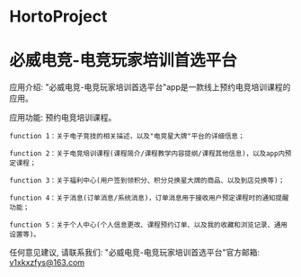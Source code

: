 # HortoProject
# 必威电竞-电竞玩家培训首选平台

  应用介绍: "必威电竞-电竞玩家培训首选平台"app是一款线上预约电竞培训课程的应用。

  应用功能: 预约电竞培训课程。
  
  	function 1：关于电子竞技的相关描述，以及"电竞星大牌"平台的详细信息；

	function 2：关于电竞培训课程(课程简介/课程教学内容提纲/课程其他信息)，以及app内预定课程；

	function 3：关于福利中心(用户签到领积分、积分兑换星大牌的商品、以及到店兑换等)；

	function 4：关于消息(订单消息/系统消息)，订单消息用于接收用户预定课程时的通知提醒功能；

	function 5：关于个人中心(个人信息更改、课程预约订单、以及我的收藏和浏览记录、通用设置等)。
    
  任何意见建议, 请联系我们: 
  "必威电竞-电竞玩家培训首选平台"官方邮箱: v1xkxzfys@163.com
